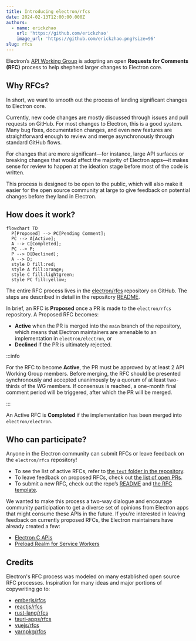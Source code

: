 ```yaml
---
title: Introducing electron/rfcs
date: 2024-02-13T12:00:00.000Z
authors:
  - name: erickzhao
    url: 'https://github.com/erickzhao'
    image_url: 'https://github.com/erickzhao.png?size=96'
slug: rfcs
---
```


Electron’s [API Working Group](https://github.com/electron/governance/tree/main/wg-api) is
adopting an open **Requests for Comments (RFC)** process to help shepherd larger changes
to Electron core.

## Why RFCs?

In short, we want to smooth out the process of landing significant changes to Electron core.

Currently, new code changes are mostly discussed through issues and pull requests on GitHub.
For most changes to Electron, this is a good system. Many bug fixes, documentation changes,
and even new features are straightforward enough to review and merge asynchronously through
standard GitHub flows.

For changes that are more significant—for instance, large API surfaces or breaking changes
that would affect the majority of Electron apps—it makes sense for review to happen at the
ideation stage before most of the code is written.

This process is designed to be open to the public, which will also make it easier for the
open source community at large to give feedback on potential changes before they land in
Electron.

## How does it work?

```mermaid
flowchart TD
  P[Proposed] --> PC[Pending Comment];
  PC --> A[Active];
  A --> C[Completed];
  PC --> P;
  P --> D[Declined];
  A --> D;
  style D fill:red;
  style A fill:orange;
  style C fill:lightgreen;
  style PC fill:yellow;
```

The entire RFC process lives in the [electron/rfcs](https://github.com/electron/rfcs) repository
on GitHub. The steps are described in detail in the repository
[README](https://github.com/electron/rfcs/blob/main/README.md).

In brief, an RFC is **Proposed** once a PR is made to the `electron/rfcs` repository.
A Proposed RFC becomes:

- **Active** when the PR is merged into the `main` branch of the repository, which means that Electron
  maintainers are amenable to an implementation in `electron/electron`, or
- **Declined** if the PR is ultimately rejected.

:::info

For the RFC to become **Active**, the PR must be approved by at least 2 API Working Group members.
Before merging, the RFC should be presented synchronously and accepted unanimously by a quorum of at
least two-thirds of the WG members. If consensus is reached, a one-month final comment period will
be triggered, after which the PR will be merged.

:::

An Active RFC is **Completed** if the implementation has been merged into `electron/electron`.

## Who can participate?

Anyone in the Electron community can submit RFCs or leave feedback on the `electron/rfcs` repository!

- To see the list of active RFCs, refer to [the `text` folder in the repository](https://github.com/electron/rfcs/tree/main/text).
- To leave feedback on proposed RFCs, check out [the list of open PRs](https://github.com/electron/rfcs/pulls).
- To submit a new RFC, check out the repo’s [README](https://github.com/electron/rfcs) and [the RFC template](https://github.com/electron/rfcs/blob/main/0000-template.md).

We wanted to make this process a two-way dialogue and encourage community participation to get a
diverse set of opinions from Electron apps that might consume these APIs in the future. If you’re
interested in leaving feedback on currently proposed RFCs, the Electron maintainers have already created
a few:

- [Electron C APIs](https://github.com/electron/rfcs/pull/3)
- [Preload Realm for Service Workers](https://github.com/electron/rfcs/pull/4)

## Credits

Electron's RFC process was modeled on many established open source RFC processes.
Inspiration for many ideas and major portions of copywriting go to:

- [emberjs/rfcs](https://github.com/emberjs/rfcs)
- [reactjs/rfcs](https://github.com/reactjs/rfcs)
- [rust-lang/rfcs](https://github.com/rust-lang/rfcs)
- [tauri-apps/rfcs](https://github.com/tauri-apps/rfcs)
- [vuejs/rfcs](https://github.com/vuejs/rfcs)
- [yarnpkg/rfcs](https://github.com/yarnpkg/rfcs)
